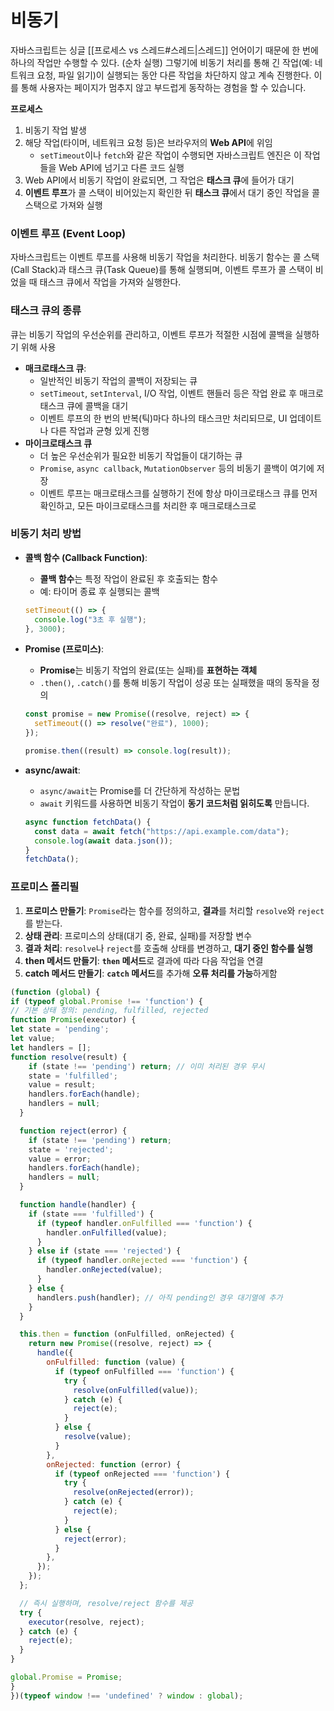 # 비동기
자바스크립트는 싱글 [[프로세스 vs 스레드#스레드|스레드]] 언어이기 때문에 한 번에 하나의 작업만 수행할 수 있다. (순차 실행) 그렇기에 비동기 처리를 통해 긴 작업(예: 네트워크 요청, 파일 읽기)이 실행되는 동안 다른 작업을 차단하지 않고 계속 진행한다. 이를 통해 사용자는 페이지가 멈추지 않고 부드럽게 동작하는 경험을 할 수 있습니다.

**프로세스**
1. 비동기 작업 발생
2. 해당 작업(타이머, 네트워크 요청 등)은 브라우저의 **Web API**에 위임
	- `setTimeout`이나 `fetch`와 같은 작업이 수행되면 자바스크립트 엔진은 이 작업들을 Web API에 넘기고 다른 코드 실행
3. Web API에서 비동기 작업이 완료되면, 그 작업은 **태스크 큐**에 들어가 대기
4. **이벤트 루프**가 콜 스택이 비어있는지 확인한 뒤 **태스크 큐**에서 대기 중인 작업을 콜 스택으로 가져와 실행

### 이벤트 루프 (Event Loop)
자바스크립트는 이벤트 루프를 사용해 비동기 작업을 처리한다. 비동기 함수는 콜 스택(Call Stack)과 태스크 큐(Task Queue)를 통해 실행되며, 이벤트 루프가 콜 스택이 비었을 때 태스크 큐에서 작업을 가져와 실행한다.

### 태스크 큐의 종류
큐는 비동기 작업의 우선순위를 관리하고, 이벤트 루프가 적절한 시점에 콜백을 실행하기 위해 사용

- **매크로태스크 큐**: 
	- 일반적인 비동기 작업의 콜백이 저장되는 큐
	- `setTimeout`, `setInterval`, I/O 작업, 이벤트 핸들러 등은 작업 완료 후 매크로태스크 큐에 콜백을 대기
	- 이벤트 루프의 한 번의 반복(틱)마다 하나의 태스크만 처리되므로, UI 업데이트나 다른 작업과 균형 있게 진행
- **마이크로태스크 큐**
	- 더 높은 우선순위가 필요한 비동기 작업들이 대기하는 큐
	- `Promise`, `async callback`, `MutationObserver` 등의 비동기 콜백이 여기에 저장
	- 이벤트 루프는 매크로태스크를 실행하기 전에 항상 마이크로태스크 큐를 먼저 확인하고, 모든 마이크로태스크를 처리한 후 매크로태스크로


### 비동기 처리 방법

- **콜백 함수 (Callback Function)**:
    
    - **콜백 함수**는 특정 작업이 완료된 후 호출되는 함수
    - 예: 타이머 종료 후 실행되는 콜백
    
    ```jsx
    setTimeout(() => {
      console.log("3초 후 실행");
    }, 3000);
    ```
    
- **Promise (프로미스)**:
    
    - **Promise**는 비동기 작업의 완료(또는 실패)를 **표현하는 객체**
    - `.then()`, `.catch()`를 통해 비동기 작업이 성공 또는 실패했을 때의 동작을 정의
    
    ```jsx
    const promise = new Promise((resolve, reject) => {
      setTimeout(() => resolve("완료"), 1000);
    });
    
    promise.then((result) => console.log(result));
    
    ```
    
- **async/await**:
    
    - `async/await`는 Promise를 더 간단하게 작성하는 문법
    - `await` 키워드를 사용하면 비동기 작업이 **동기 코드처럼 읽히도록** 만듭니다.
    
    ```jsx
    async function fetchData() {
      const data = await fetch("https://api.example.com/data");
      console.log(await data.json());
    }
    fetchData();
    ```



### 프로미스 폴리필
1. **프로미스 만들기**: `Promise`라는 함수를 정의하고, **결과**를 처리할 `resolve`와 `reject`를 받는다.
2. **상태 관리**: 프로미스의 상태(대기 중, 완료, 실패)를 저장할 변수
3. **결과 처리**: `resolve`나 `reject`를 호출해 상태를 변경하고, **대기 중인 함수를 실행**
4. **then 메서드 만들기**: **`then` 메서드**로 결과에 따라 다음 작업을 연결
5. **catch 메서드 만들기**: **`catch` 메서드**를 추가해 **오류 처리를 가능**하게함


```jsx
(function (global) {
if (typeof global.Promise !== 'function') {
// 기본 상태 정의: pending, fulfilled, rejected
function Promise(executor) {
let state = 'pending';
let value;
let handlers = [];
function resolve(result) {
    if (state !== 'pending') return; // 이미 처리된 경우 무시
    state = 'fulfilled';
    value = result;
    handlers.forEach(handle);
    handlers = null;
  }

  function reject(error) {
    if (state !== 'pending') return;
    state = 'rejected';
    value = error;
    handlers.forEach(handle);
    handlers = null;
  }

  function handle(handler) {
    if (state === 'fulfilled') {
      if (typeof handler.onFulfilled === 'function') {
        handler.onFulfilled(value);
      }
    } else if (state === 'rejected') {
      if (typeof handler.onRejected === 'function') {
        handler.onRejected(value);
      }
    } else {
      handlers.push(handler); // 아직 pending인 경우 대기열에 추가
    }
  }

  this.then = function (onFulfilled, onRejected) {
    return new Promise((resolve, reject) => {
      handle({
        onFulfilled: function (value) {
          if (typeof onFulfilled === 'function') {
            try {
              resolve(onFulfilled(value));
            } catch (e) {
              reject(e);
            }
          } else {
            resolve(value);
          }
        },
        onRejected: function (error) {
          if (typeof onRejected === 'function') {
            try {
              resolve(onRejected(error));
            } catch (e) {
              reject(e);
            }
          } else {
            reject(error);
          }
        },
      });
    });
  };

  // 즉시 실행하며, resolve/reject 함수를 제공
  try {
    executor(resolve, reject);
  } catch (e) {
    reject(e);
  }
}

global.Promise = Promise;
}
})(typeof window !== 'undefined' ? window : global);
```